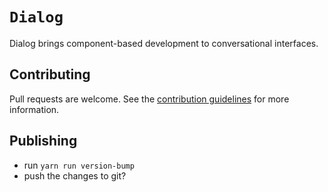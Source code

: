 # `Dialog`

Dialog brings component-based development to conversational interfaces.

## Contributing

Pull requests are welcome. See the [contribution guidelines](https://github.com/Shopify/polaris-react/blob/master/.github/CONTRIBUTING.md) for more information.

## Publishing

- run `yarn run version-bump`
- push the changes to git?
